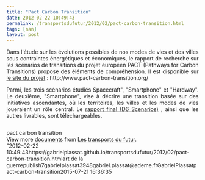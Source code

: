 ```yaml
---
title: "Pact Carbon Transition"
date: 2012-02-22 10:49:43
permalink: /transportsdufutur/2012/02/pact-carbon-transition.html
tags: [nan]
layout: post
---
```


<div> <div> <p style="text-align: justify">Dans l'étude sur les évolutions possibles de nos modes de vies et des villes sous contraintes énergétiques et économiques, le rapport de recherche sur les scénarios de transitions du projet  européen PACT (Pathways for Carbon Transitions) propose des éléments de compréhension. Il est disponible sur <a href="http://www.pact-carbon-transition.org/" target="_blank">le site du projet</a> : http://www.pact-carbon-transition.org/</p> <p style="text-align: justify">Parmi, les trois scénarios étudiés Spacecraft", "Smartphone" et  "Hardway". Le deuxième, "Smartphone", vise à décrire une transition  basée sur des initiatives ascendantes, où les territoires, les villes et  les modes de vies joueraient un rôle central. Le <a href=""http://www.pact-carbon-transition.org/deliverables.html"" target=""_self"">rapport final (D6 Scenarios)</a> , ainsi que les autres livrables, sont téléchargeables.</p> <p style=""text-align: justify""><a href="https://gabrielplassat.github.io/transportsdufutur/wp-content/uploads/sites/6/old/6a0120a66d2ad4970b016301d1d662970d-800wi.jpg"" rel=""lightbox""><img alt=""Pact"" class=""asset  asset-image at-xid-6a0120a66d2ad4970b016301d1d662970d"" src=""/wp-content/uploads/sites/6/old/6a0120a66d2ad4970b016301d1d662970d-500wi.jpg"" style=""margin-left: automargin-right: auto"" title=""Pact"" /></a><strong style=""margin: 12px 0 4px""><a href=""http://www.slideshare.net/transportsdufutur/pact-carbon-transition"" title=""pact carbon transition""> </a></strong></p></div></div>  <!--more-->  pact carbon transition            <div id=""__ss_11701324"" style=""width: 477px""> <div style=""padding: 5px 0 12px"">View more <a href=""http://www.slideshare.net/"">documents</a> from <a href=""http://www.slideshare.net/transportsdufutur"">Les transports du futur</a>.</div> </div>"2012-02-22 10:49:43https://gabrielplassat.github.io/transportsdufutur/2012/02/pact-carbon-transition.htmlart de la guerrepublish7gabrielplassat3948gabriel.plassat@ademe.frGabrielPlassatpact-carbon-transition2015-07-21 16:36:35
